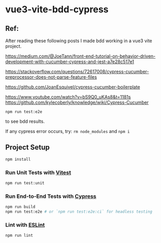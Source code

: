 # vue3-vite-bdd-cypress

## Ref:
After reading these following posts I made bdd working in a vue3 vite project.

https://medium.com/@JoeTann/front-end-tutorial-on-behavior-driven-development-with-cucumber-cypress-and-jest-a7e28c517e1

https://stackoverflow.com/questions/72617008/cypress-cucumber-preprocessor-does-not-parse-feature-files

https://github.com/JoanEsquivel/cypress-cucumber-boilerplate

https://www.youtube.com/watch?v=bS9Q0_uKAs8&t=1181s
https://github.com/kylecoberly/knowledge/wiki/Cypress-Cucumber


```
npm run test:e2e
```
to see bdd results.

If any cypress error occurs, try:
```rm node_modules``` and ```npm i```

## Project Setup

```sh
npm install
```

### Run Unit Tests with [Vitest](https://vitest.dev/)

```sh
npm run test:unit
```

### Run End-to-End Tests with [Cypress](https://www.cypress.io/)

```sh
npm run build
npm run test:e2e # or `npm run test:e2e:ci` for headless testing
```

### Lint with [ESLint](https://eslint.org/)

```sh
npm run lint
```

